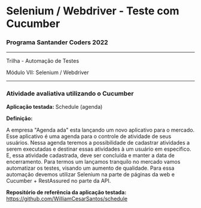# Selenium / Webdriver - Teste com Cucumber

### Programa Santander Coders 2022
___
Trilha - Automação de Testes

Módulo VII: Selenium / Webdriver
___
### Atividade avaliativa utilizando o Cucumber

**Aplicação testada:** Schedule (agenda)

**Definição:**

A empresa "Agenda ada" esta lançando um novo aplicativo para o mercado. Esse aplicativo é uma agenda para o controle de atividade de seus usuários. Nessa agenda teremos a possibilidade de cadastrar atividades a serem executadas e destinar essas atividades à um usuário em especifico. E, essa atividade cadastrada, deve ser concluída e manter a data de encerramento.
Para termos um lançamos tranquilo no mercado vamos automatizar os testes, visando um aumento de qualidade. Para essa automação devemos utilizar Selenium na parte de páginas da web e Cucumber + RestAssured no parte da API.

**Repositório de referência da aplicação testada:** https://github.com/WilliamCesarSantos/schedule